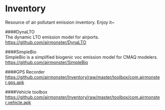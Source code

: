 # Inventory

Resource of air pollutant emission inventory. Enjoy it~

####DynaLTO   
The dynamic LTO emission model for airports.   
https://github.com/airmonster/DynaLTO   

####SimpleBio   
SimpleBio is a simplified biogenic voc emission model for CMAQ modelers.   
https://github.com/airmonster/SimpleBio   

####GPS Recorder   
https://github.com/airmonster/Inventory/raw/master/toolbox/com.airmonster.gps.apk   

####Vehicle toolbox   
https://github.com/airmonster/Inventory/raw/master/toolbox/com.airmonster.vehicle.apk   
